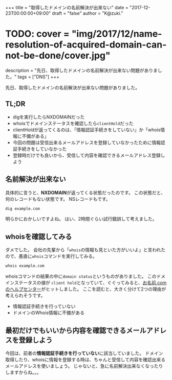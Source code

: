 +++
title = "取得したドメインの名前解決が出来ない"
date = "2017-12-23T00:00:00+09:00"
draft = "false"
author = "K@zuki."
# TODO: cover = "img/2017/12/name-resolution-of-acquired-domain-can-not-be-done/cover.jpg"
description = "先日、取得したドメインの名前解決が出来ない問題がありました。"
tags = ["DNS"]
+++

先日、取得したドメインの名前解決が出来ない問題がありました。

## TL;DR

* digを実行したらNXDOMAINだった
* whoisでドメインステータスを確認したら`clientHold`だった
* clientHoldが返ってくるのは、「情報認証手続きをしていない」か「whois情報に不備がある」
* 今回の問題は受信出来るメールアドレスを登録していなかったために情報認証手続きをしていなかった
* 登録時だけでも良いから、受信して内容を確認できるメールアドレス登録しよう

## 名前解決が出来ない
具体的に言うと、**NXDOMAIN**が返ってくる状態だったのです。
この状態だと、何のレコードもない状態です。
NSレコードもです。

```sh
dig example.com
```

明らかにおかしいですよね。
はい、2時間ぐらい試行錯誤して考えました。

## whoisを確認してみる
ダメでした。
会社の先輩から「`whois`の情報も見といた方がいいよ」と言われたので、愚直に`whois`コマンドを実行してみる。

```sh
whois example.com
```

whoisコマンドの結果の中に`domain status`というものがありました。
このドメインステータスの値が `client hold`となっていて、ぐぐってみると、[お名前.comのヘルプセンター](https://help.onamae.com/app/answers/detail/a_id/15333/)がヒットしました。
ここを読むと、大きく分けて2つの理由が考えられそうです。

* 情報認証手続きを行っていない
* ドメインのWhois情報に不備がある

## 最初だけでもいいから内容を確認できるメールアドレスを登録しよう
今回は、前者の**情報認証手続きを行っていない**に該当していました。 
ドメイン取得したり、whoisに情報を登録する時は、ちゃんと受信して内容を確認出来るメールアドレスを使いましょう。
じゃないと、急に名前解決出来なくなったりしますからね。。。
